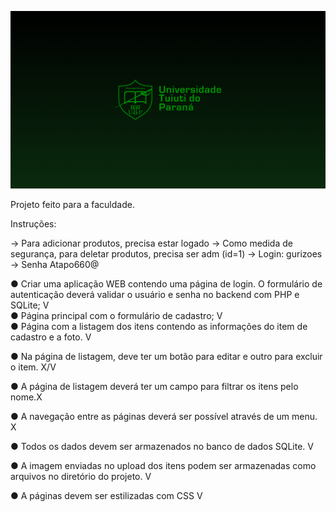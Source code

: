 ![tuiti](imgs/tuiti.png)

Projeto feito para a faculdade.

Instruções:

-> Para adicionar produtos, precisa estar logado
-> Como medida de segurança, para deletar produtos, precisa ser adm (id=1)
    -> Login: gurizoes -> Senha Atapo660@

● Criar uma aplicação WEB contendo uma página de login. O formulário de autenticação
deverá validar o usuário e senha no backend com PHP e SQLite; V
<br>
● Página principal com o formulário de cadastro; V
<br>
● Página com a listagem dos itens contendo as informações do item de cadastro e a foto. V
<br>

● Na página de listagem, deve ter um botão para editar e outro para excluir o item. X/V
<br>

● A página de listagem deverá ter um campo para filtrar os itens pelo nome.X
<br>

● A navegação entre as páginas deverá ser possível através de um menu. X
<br>

● Todos os dados devem ser armazenados no banco de dados SQLite. V
<br>

● A imagem enviadas no upload dos itens podem ser armazenadas como arquivos no diretório
do projeto. V
<br>

● A páginas devem ser estilizadas com CSS V
<br>
